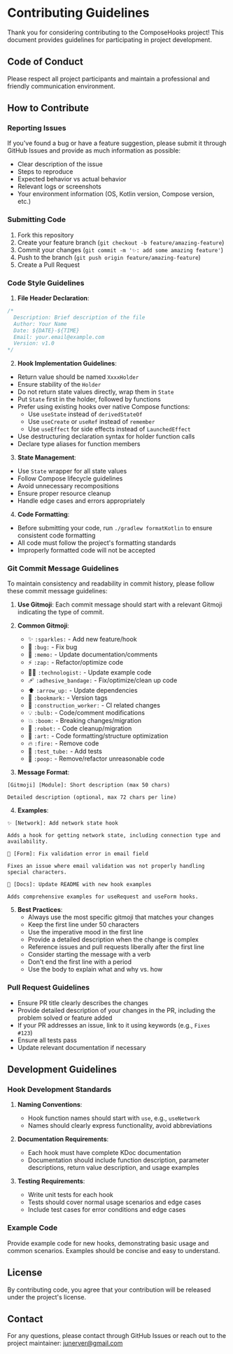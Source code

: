 # Contributing Guidelines

Thank you for considering contributing to the ComposeHooks project! This document provides guidelines for participating in project development.

## Code of Conduct

Please respect all project participants and maintain a professional and friendly communication environment.

## How to Contribute

### Reporting Issues

If you've found a bug or have a feature suggestion, please submit it through GitHub Issues and provide as much information as possible:

- Clear description of the issue
- Steps to reproduce
- Expected behavior vs actual behavior
- Relevant logs or screenshots
- Your environment information (OS, Kotlin version, Compose version, etc.)

### Submitting Code

1. Fork this repository
2. Create your feature branch (`git checkout -b feature/amazing-feature`)
3. Commit your changes (`git commit -m '✨: add some amazing feature'`)
4. Push to the branch (`git push origin feature/amazing-feature`)
5. Create a Pull Request

### Code Style Guidelines

1. **File Header Declaration**:
```kotlin
/*
  Description: Brief description of the file
  Author: Your Name
  Date: ${DATE}-${TIME}
  Email: your.email@example.com
  Version: v1.0
*/
```

2. **Hook Implementation Guidelines**:
- Return value should be named `XxxxHolder`
- Ensure stability of the `Holder`
- Do not return state values directly, wrap them in `State`
- Put `State` first in the holder, followed by functions
- Prefer using existing hooks over native Compose functions:
  - Use `useState` instead of `derivedStateOf`
  - Use `useCreate` or `useRef` instead of `remember`
  - Use `useEffect` for side effects instead of `LaunchedEffect`
- Use destructuring declaration syntax for holder function calls
- Declare type aliases for function members

3. **State Management**:
- Use `State` wrapper for all state values
- Follow Compose lifecycle guidelines
- Avoid unnecessary recompositions
- Ensure proper resource cleanup
- Handle edge cases and errors appropriately

4. **Code Formatting**:
- Before submitting your code, run `./gradlew formatKotlin` to ensure consistent code formatting
- All code must follow the project's formatting standards
- Improperly formatted code will not be accepted

### Git Commit Message Guidelines

To maintain consistency and readability in commit history, please follow these commit message guidelines:

1. **Use Gitmoji**: Each commit message should start with a relevant Gitmoji indicating the type of commit.

2. **Common Gitmoji**:
   - ✨ `:sparkles:` - Add new feature/hook
   - 🐛 `:bug:` - Fix bug
   - 📝 `:memo:` - Update documentation/comments
   - ⚡️ `:zap:` - Refactor/optimize code
   - 🧑‍💻 `:technologist:` - Update example code
   - 🩹 `:adhesive_bandage:` - Fix/optimize/clean up code
   - ⬆️ `:arrow_up:` - Update dependencies
   - 🔖 `:bookmark:` - Version tags
   - 👷 `:construction_worker:` - CI related changes
   - 💡 `:bulb:` - Code/comment modifications
   - 💥 `:boom:` - Breaking changes/migration
   - 🤖 `:robot:` - Code cleanup/migration
   - 🎨 `:art:` - Code formatting/structure optimization
   - 🔥 `:fire:` - Remove code
   - 🧪 `:test_tube:` - Add tests
   - 💩 `:poop:` - Remove/refactor unreasonable code

3. **Message Format**:
```
[Gitmoji] [Module]: Short description (max 50 chars)

Detailed description (optional, max 72 chars per line)
```

4. **Examples**:
```
✨ [Network]: Add network state hook

Adds a hook for getting network state, including connection type and availability.

🐛 [Form]: Fix validation error in email field

Fixes an issue where email validation was not properly handling special characters.

📝 [Docs]: Update README with new hook examples

Adds comprehensive examples for useRequest and useForm hooks.
```

5. **Best Practices**:
   - Always use the most specific gitmoji that matches your changes
   - Keep the first line under 50 characters
   - Use the imperative mood in the first line
   - Provide a detailed description when the change is complex
   - Reference issues and pull requests liberally after the first line
   - Consider starting the message with a verb
   - Don't end the first line with a period
   - Use the body to explain what and why vs. how

### Pull Request Guidelines

- Ensure PR title clearly describes the changes
- Provide detailed description of your changes in the PR, including the problem solved or feature added
- If your PR addresses an issue, link to it using keywords (e.g., `Fixes #123`)
- Ensure all tests pass
- Update relevant documentation if necessary

## Development Guidelines

### Hook Development Standards

1. **Naming Conventions**:
   - Hook function names should start with `use`, e.g., `useNetwork`
   - Names should clearly express functionality, avoid abbreviations

2. **Documentation Requirements**:
   - Each hook must have complete KDoc documentation
   - Documentation should include function description, parameter descriptions, return value description, and usage examples

3. **Testing Requirements**:
   - Write unit tests for each hook
   - Tests should cover normal usage scenarios and edge cases
   - Include test cases for error conditions and edge cases

### Example Code

Provide example code for new hooks, demonstrating basic usage and common scenarios. Examples should be concise and easy to understand.

## License

By contributing code, you agree that your contribution will be released under the project's license.

## Contact

For any questions, please contact through GitHub Issues or reach out to the project maintainer: junerver@gmail.com
